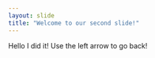 ```yaml
---
layout: slide
title: "Welcome to our second slide!"
---
```

Hello I did it!
Use the left arrow to go back!
